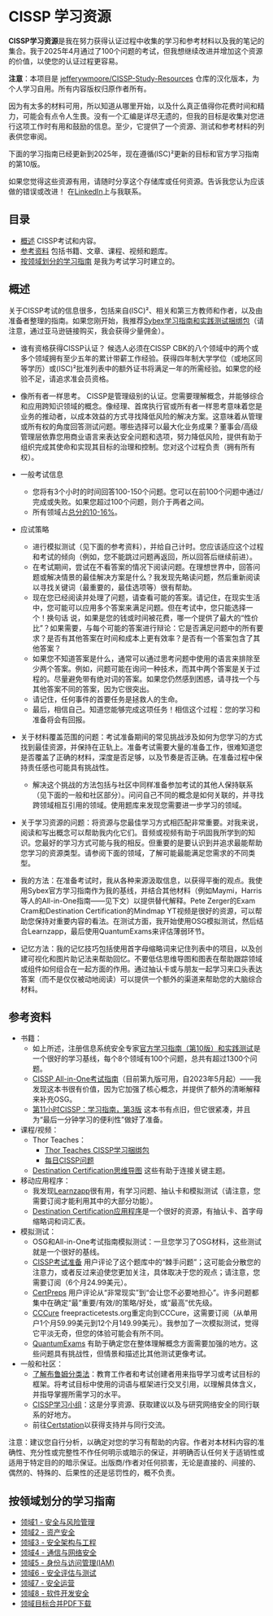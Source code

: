 # CISSP 学习资源

**CISSP学习资源**是我在努力获得认证过程中收集的学习和参考材料以及我的笔记的集合。我于2025年4月通过了100个问题的考试，但我想继续改进并增加这个资源的价值，以使您的认证过程更容易。

**注意**：本项目是 [jefferywmoore/CISSP-Study-Resources](https://github.com/jefferywmoore/CISSP-Study-Resources) 仓库的汉化版本，为个人学习自用。所有内容版权归原作者所有。

因为有太多的材料可用，所以知道从哪里开始，以及什么真正值得你花费时间和精力，可能会有点令人生畏。没有一个汇编是详尽无遗的，但我的目标是收集对您进行这项工作时有用和鼓励的信息。至少，它提供了一个资源、测试和参考材料的列表供您审阅。

下面的学习指南已经更新到2025年，现在遵循(ISC)²更新的目标和官方学习指南的第10版。

如果您觉得这些资源有用，请随时分享这个存储库或任何资源。告诉我您认为应该做的错误或改进！
在[LinkedIn](https://www.linkedin.com/in/jefferywmoore/)上与我联系。

## 目录

- [概述](#概述) CISSP考试和内容。
- [参考资料](#参考资料) 包括书籍、文章、课程、视频和题库。
- [按领域划分的学习指南](#按领域划分的学习指南) 是我为考试学习时建立的。

## 概述

关于CISSP考试的信息很多，包括来自(ISC)²、相关和第三方教师和作者，以及由准备者整理的指南。如果您刚开始，我推荐[Sybex学习指南和实践测试捆绑包](https://amzn.to/3WpNWKM)（请注意，通过亚马逊链接购买，我会获得少量佣金）。

- 谁有资格获得CISSP认证？ 候选人必须在CISSP CBK的八个领域中的两个或多个领域拥有至少五年的累计带薪工作经验。获得四年制大学学位（或地区同等学历）或(ISC)²批准列表中的额外证书将满足一年的所需经验。如果您的经验不足，请追求准会员资格。

- 像所有者一样思考。 CISSP是管理级别的认证。您需要理解概念，并能够综合和应用跨知识领域的概念。像经理、首席执行官或所有者一样思考意味着您是业务的推动者，以成本效益的方式寻找降低风险的解决方案。这意味着从管理或所有权的角度回答测试问题。哪些选择可以最大化业务成果？董事会/高级管理层依靠您用商业语言来表达安全问题和选项，努力降低风险，提供有助于组织完成其使命和实现其目标的治理和控制。您对这个过程负责（拥有所有权）。

- 一般考试信息
  - 您将有3个小时的时间回答100-150个问题。您可以在前100个问题中通过/完成或失败。如果您超过100个问题，则介于两者之间。
  - 所有领域占[总分的10-16%](https://www.isc2.org/Insights/2023/11/Changes-to-CISSP-Exam-Weighting)。

- 应试策略
  - 进行模拟测试（见下面的参考资料），并给自己计时。您应该适应这个过程和考试的倾向（例如，您不能跳过问题再返回，所以回答后继续前进）。
  - 在考试期间，尝试在不看答案的情况下阅读问题。在理想世界中，回答问题或解决情景的最佳解决方案是什么？我发现先略读问题，然后重新阅读以寻找关键词（最重要的，最佳选项等）很有帮助。
  - 现在您已经阅读并处理了问题，请查看可能的答案。请记住，在现实生活中，您可能可以应用多个答案来满足问题。但在考试中，您只能选择一个！换句话
说，如果是您的钱或时间被花费，哪一个提供了最大的“性价比”？如果需要，与每个可能的答案进行辩论：它是否满足问题中的所有要求？是否有其他答案在时间和成本上更有效率？是否有一个答案包含了其他答案？
  - 如果您不知道答案是什么，通常可以通过思考问题中使用的语言来排除至少两个答案。例如，问题可能在询问一种技术，而其中两个答案是关于过程的。尽量避免带有绝对词的答案。如果您仍然感到困惑，请寻找一个与其他答案不同的答案，因为它很突出。
  - 请记住，任何事件的首要任务是拯救人的生命。
  - 最后，相信自己。知道您能够完成这项任务！相信这个过程：您的学习和准备将会有回报。

- 关于材料覆盖范围的问题：考试准备期间的常见挑战涉及如何为您学习的方式找到最佳资源，并保持在正轨上。准备考试需要大量的准备工作，很难知道您是否覆盖了正确的材料，深度是否足够，以及节奏是否正确。在准备过程中保持责任感也可能具有挑战性。
  - 解决这个挑战的方法包括与社区中同样准备参加考试的其他人保持联系（见下面的一般和社区部分）。问问自己不同的概念是如何关联的，并寻找跨领域相互引用的领域。使用题库来发现您需要进一步学习的领域。
- 关于学习资源的问题：将资源与您最佳学习方式相匹配非常重要。对我来说，阅读和写出概念可以帮助我内化它们。音频或视频有助于巩固我所学到的知识。您最好的学习方式可能与我的相反。但重要的是要认识到并追求最能帮助您学习的资源类型。请参阅下面的领域，了解可能最能满足您需求的不同类型。
- 我的方法：在准备考试时，我从各种来源汲取信息，以获得平衡的观点。我使用Sybex官方学习指南作为我的基线，并结合其他材料（例如Maymi，Harris等人的All-in-One指南——见下文）以提供替代解释。Pete Zerger的Exam Cram和Destination Certification的Mindmap YT视频是很好的资源，可以帮助您保持对重要内容的看法。在测试方面，我开始使用OSG模拟测试，然后结合Learnzapp，最后使用QuantumExams来评估薄弱环节。
- 记忆方法：我的记忆技巧包括使用首字母缩略词来记住列表中的项目，以及创建可视化和图片助记法来帮助回忆。不要低估思维导图和图表在帮助跟踪领域或组件如何组合在一起方面的作用。通过抽认卡或与朋友一起学习来口头表达答案（而不是仅仅被动地阅读）可以提供一个额外的渠道来帮助您的大脑综合材料。

## 参考资料

- 书籍：
  - 如上所述，注册信息系统安全专家[官方学习指南（第10版）和实践测试](https://amzn.to/3WpNWKM)是一个很好的学习基线，每个8个领域有100个问题，总共有超过1300个问题。
  - [CISSP All-in-One考试指南](https://amzn.to/3AraOCd)（目前第九版可用，自2023年5月起）——我发现这本书很有价值，因为它加强了核心概念，并提供了额外的清晰解释来补充OSG。
  - [第11小时CISSP：学习指南，第3版](https://amzn.to/3Bkz4Xf) 这本书有点旧，但它很紧凑，并且为“最后一分钟学习的便利性”做好了准备。
- 课程/视频：
  - Thor Teaches：
    - [Thor Teaches CISSP学习捆绑包](https://thorteaches.com/cissp/)
    - [每日CISSP问题](https://thorteaches.com/free-daily-cissp-questions/)
  - [Destination Certification思维导图](https://www.youtube.com/playlist?list=PLZKdGEfEyJhLd-pJhAD7dNbJyUgpqI4pu) 这些有助于连接关键主题。
- 移动应用程序：
  - 我发现[Learnzapp](https://www.learnzapp.com/apps/cissp/)很有用，有学习问题、抽认卡和模拟测试（请注意，您需要订阅才能利用其中的大部分功能）。
  - [Destination Certification应用程序](https://destcert.com/destcert-app/)是一个很好的资源，有抽认卡、首字母缩略词和词汇表。
- 模拟测试：
  - OSG和All-in-One考试指南模拟测试：一旦您学习了OSG材料，这些测试就是一个很好的基线。
  - [CISSP考试准备](https://cissprep.net/) 用户评论了这个题库中的“棘手问题”；这可能会分散您的注意力，或者反过来迫使您更加关注，具体取决于您的观点；请注意，您需要订阅（6个月24.99美元）。
  - [CertPreps](https://certpreps.com/cissp/) 用户评论从“非常现实”到“会让您不必要地担心”。许多问题都集中在确定“最”重要/有效/的策略/好处，或“最高”优先级。
  - [CCCure](https://cccure.education/certification/certificate-detail/isc2-cissp-latest-cbk-2024) freepracticetests.org重定向到CCCure，这需要订阅（从单用户1个月59.99美元到12个月149.99美元）。我参加了一次模拟测试，觉得它平淡无奇，但您的体验可能会有所不同。
  - [QuantumExams](https://exams.quantumexams.com/) 有助于确定您在整体理解概念方面需要加强的地方。这些问题具有挑战性，但情景和描述比其他测试更像考试。
- 一般和社区：
  - [了解布鲁姆分类法](https://asc.dso.iastate.edu/files/documents/Exam%20prep-%20how%20to%20study%20with%20Bloom%26%23039%3Bs%20taxonomy.pdf)：教育工作者和考试创建者用来指导学习或考试目标的框架。将考试目标中使用的词语与框架进行交叉引用，以理解具体含义，并指导掌握所需学习的水平。
  - [CISSP学习小组](https://www.skool.com/cissp)：这是分享资源、获取建议以及与研究网络安全的同行联系的好地方。
  - 前往[Certstation](https://discord.gg/certstation#cissp)以获得支持并与同行交流。

注意：建议您自行分析，以确定对您的学习有帮助的内容。作者对本材料内容的准确性、充分性或完整性不作任何明示或暗示的保证，并明确否认任何关于适销性或适用于特定目的的暗示保证。出版商/作者对任何损害，无论是直接的、间接的、偶然的、特殊的、后果性的还是惩罚性的，概不负责。

## 按领域划分的学习指南

- [领域1 - 安全与风险管理](CISSP-Domain-1-2024+Objectives_zh.md)
- [领域2 - 资产安全](CISSP-Domain-2-2024+Objectives_zh.md)
- [领域3 - 安全架构与工程](CISSP-Domain-3-2024+Objectives_zh.md)
- [领域4 - 通信与网络安全](CISSP-Domain-4-2024+Objectives_zh.md)
- [领域5 - 身份与访问管理(IAM)](CISSP-Domain-5-2024+Objectives_zh.md)
- [领域6 - 安全评估与测试](CISSP-Domain-6-2024+Objectives_zh.md)
- [领域7 - 安全运营](CISSP-Domain-7-2024+Objectives_zh.md)
- [领域8 - 软件开发安全](CISSP-Domain-8-2024+Objectives_zh.md)
- [领域目标合并PDF下载](https://balancedsec.gumroad.com/)

